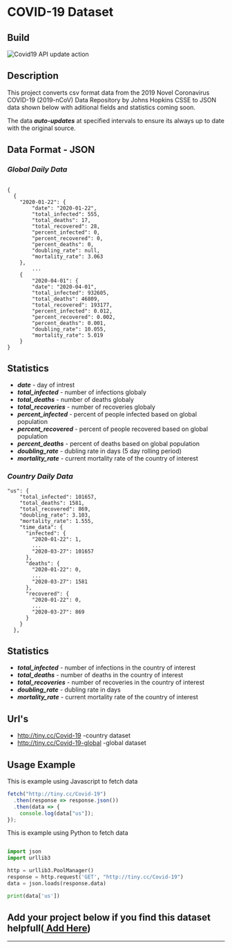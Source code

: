 # COVID-19 Dataset

## **Build**

![Covid19 API update action](https://github.com/TuTomasz/Covid19-API/workflows/Covid19%20API%20update%20action/badge.svg)
## **Description**

This project converts csv format data from the 2019 Novel Coronavirus COVID-19 (2019-nCoV) Data Repository by Johns Hopkins CSSE to JSON data shown below with aditional fields and statistics coming soon.

The data ***auto-updates*** at specified intervals to ensure its always up to date with the original source.

## **Data Format - JSON**




### ***Global Daily Data***

```YML

{
  {
	"2020-01-22": {
		"date": "2020-01-22",
		"total_infected": 555,
		"total_deaths": 17,
		"total_recovered": 28,
		"percent_infected": 0,
		"percent_recovered": 0,
		"percent_deaths": 0,
		"doubling_rate": null,
		"mortality_rate": 3.063
	},
		...
	{
		"2020-04-01": {
		"date": "2020-04-01",
		"total_infected": 932605,
		"total_deaths": 46809,
		"total_recovered": 193177,
		"percent_infected": 0.012,
		"percent_recovered": 0.002,
		"percent_deaths": 0.001,
		"doubling_rate": 10.055,
		"mortality_rate": 5.019
	}
}
```
## **Statistics**
-	***date*** - day of intrest
- ***total_infected*** - number of infections globaly
- ***total_deaths*** - number of deaths globaly
- ***total_recoveries*** - number of recoveries globaly
-	***percent_infected*** - percent of people infected based on global population
- ***percent_recovered*** - percent of people recovered based on global population
- ***percent_deaths*** - percent of deaths based on global population
- ***doubling_rate*** - dubling rate in days (5 day rolling period)
- ***mortality_rate*** - current mortality rate of the country of interest


### ***Country Daily Data***
```YML
"us": {
    "total_infected": 101657,
    "total_deaths": 1581,
    "total_recovered": 869,
    "doubling_rate": 3.103,
    "mortality_rate": 1.555,
    "time_data": {
      "infected": {
        "2020-01-22": 1,
        ...
        "2020-03-27": 101657
      },
      "deaths": {
        "2020-01-22": 0,
        ...
        "2020-03-27": 1581
      },
      "recovered": {
        "2020-01-22": 0,
        ...
        "2020-03-27": 869
      }
    }
  },
```
## **Statistics**


- ***total_infected*** - number of infections in the country of interest
- ***total_deaths*** - number of deaths in the country of interest
- ***total_recoveries*** - number of recoveries in the country of interest
- ***doubling_rate*** - dubling rate in days
- ***mortality_rate*** - current mortality rate of the country of interest

## **Url's**

- http://tiny.cc/Covid-19  -country dataset
- http://tiny.cc/Covid-19-global  -global dataset

## **Usage Example**


This is example using Javascript to fetch data

```javascript
fetch("http://tiny.cc/Covid-19")
  .then(response => response.json())
  .then(data => {
    console.log(data["us"]);
});
```
This is example using Python to fetch data
```python

import json
import urllib3

http = urllib3.PoolManager()
response = http.request('GET', "http://tiny.cc/Covid-19")
data = json.loads(response.data)

print(data['us'])

```


## Add your project below if you find this dataset helpfull([ Add Here](https://github.com/TuTomasz/Covid19-API/edit/master/README.md))
***
